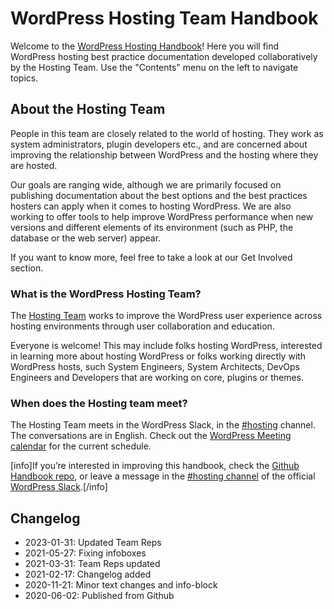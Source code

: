 # WordPress Hosting Team Handbook

Welcome to the [WordPress Hosting Handbook](https://make.wordpress.org/hosting/handbook/)! Here you will find WordPress hosting best practice documentation developed collaboratively by the Hosting Team. Use the "Contents" menu on the left to navigate topics.

## About the Hosting Team

People in this team are closely related to the world of hosting. They work as system administrators, plugin developers etc., and are concerned about improving the relationship between WordPress and the hosting where they are hosted.

Our goals are ranging wide, although we are primarily focused on publishing documentation about the best options and the best practices hosters can apply when it comes to hosting WordPress. We are also working to offer tools to help improve WordPress performance when new versions and different elements of its environment (such as PHP, the database or the web server) appear.

If you want to know more, feel free to take a look at our Get Involved section.

### What is the WordPress Hosting Team?

The [Hosting Team](https://make.wordpress.org/hosting/) works to improve the WordPress user experience across hosting environments through user collaboration and education.

Everyone is welcome! This may include folks hosting WordPress, interested in learning more about hosting WordPress or folks working directly with WordPress hosts, such System Engineers, System Architects, DevOps Engineers and Developers that are working on core, plugins or themes.

### When does the Hosting team meet?

The Hosting Team meets in the WordPress Slack, in the [#hosting](https://wordpress.slack.com/archives/hosting/) channel. The conversations are in English. Check out the [WordPress Meeting calendar](https://make.wordpress.org/meetings#hosting) for the current schedule.

[info]If you’re interested in improving this handbook, check the [Github Handbook repo](https://github.com/WordPress/hosting-handbook/), or leave a message in the [#hosting channel](https://wordpress.slack.com/archives/hosting/) of the official [WordPress Slack](https://make.wordpress.org/chat/).[/info]

## Changelog

- 2023-01-31: Updated Team Reps
- 2021-05-27: Fixing infoboxes
- 2021-03-31: Team Reps updated
- 2021-02-17: Changelog added
- 2020-11-21: Minor text changes and info-block
- 2020-06-02: Published from Github
